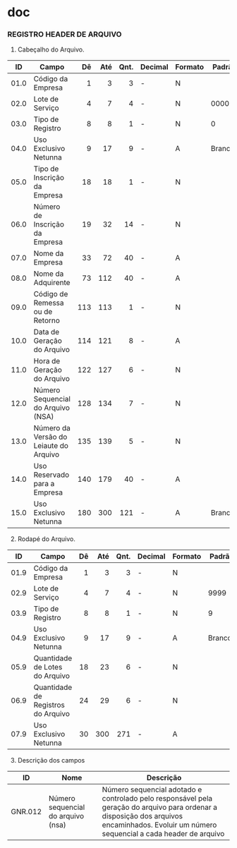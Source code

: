 # doc


### REGISTRO HEADER DE ARQUIVO

1. Cabeçalho do Arquivo.

| ID   | Campo                                      | Dê    | Até   | Qnt.  | Decimal | Formato | Padrão | Descrição |
| ---  | ---                                        | ---:  | ---:  | ---:  | ---   | ---   | ---     | ---     |
| 01.0 | Código da Empresa                          | 1     | 3     | 3     | -     | N     |         | GNR.001 |
| 02.0 | Lote de Serviço                            | 4     | 7     | 4     | -     | N     | 0000    | GNR.002 |
| 03.0 | Tipo de Registro                           | 8     | 8     | 1     | -     | N     | 0       | GNR.003 |
| 04.0 | Uso Exclusivo Netunna                      | 9     | 17    | 9     | -     | A     | Brancos | GNR.004 |
| 05.0 | Tipo de Inscrição da Empresa               | 18    | 18    | 1     | -     | N     |         | GNR.005 |
| 06.0 | Número de Inscrição da Empresa             | 19    | 32    | 14    | -     | N     |         | GNR.006 |
| 07.0 | Nome da Empresa                            | 33    | 72    | 40    | -     | A     |         | GNR.007 |
| 08.0 | Nome da Adquirente                         | 73    | 112   | 40    | -     | A     |         | GNR.008 |
| 09.0 | Código de Remessa ou de Retorno            | 113   | 113   | 1     | -     | N     |         | GNR.009 |
| 10.0 | Data de Geração do Arquivo                 | 114   | 121   | 8     | -     | A     |         | GNR.010 |
| 11.0 | Hora de Geração do Arquivo                 | 122   | 127   | 6     | -     | N     |         | GNR.011 |
| 12.0 | Número Sequencial do Arquivo (NSA)         | 128   | 134   | 7     | -     | N     |         | GNR.012 |
| 13.0 | Número da Versão do Leiaute do Arquivo     | 135   | 139   | 5     | -     | N     |         | GNR.013 |
| 14.0 | Uso Reservado para a Empresa               | 140   | 179   | 40    | -     | A     |         | GNR.014 |
| 15.0 | Uso Exclusivo Netunna                      | 180   | 300   | 121   | -     | A     | Brancos | GNR.004 |

2. Rodapé do Arquivo.

| ID   | Campo                                      | Dê    | Até   | Qnt.  | Decimal | Formato | Padrão | Descrição |
| ---  | ---                                        | ---:  | ---:  | ---:  | ---   | ---   | ---     | ---     |
| 01.9 | Código da Empresa                          | 1     | 3     | 3     | -     | N     |         | GNR.001 |
| 02.9 | Lote de Serviço                            | 4     | 7     | 4     | -     | N     | 9999    | GNR.002 |
| 03.9 | Tipo de Registro                           | 8     | 8     | 1     | -     | N     | 9       | GNR.003 |
| 04.9 | Uso Exclusivo Netunna                      | 9     | 17    | 9     | -     | A     | Brancos | GNR.004 |
| 05.9 | Quantidade de Lotes do Arquivo             | 18    | 23    | 6     | -     | N     |         | GNR.015 |
| 06.9 | Quantidade de Registros do Arquivo         | 24    | 29    | 6     | -     | N     |         | GNR.016 |
| 07.9 | Uso Exclusivo Netunna                      | 30    | 300   | 271   | -     | A     |         | GNR.004 |


3. Descrição dos campos

| ID   | Nome | Descrição | 
| ---  | ---  | ---  |
| GNR.012 | Número sequencial do arquivo (nsa) | Número sequencial adotado e controlado pelo responsável pela geração do arquivo para ordenar a disposição dos arquivos encaminhados. Evoluir um número sequencial a cada header de arquivo 
